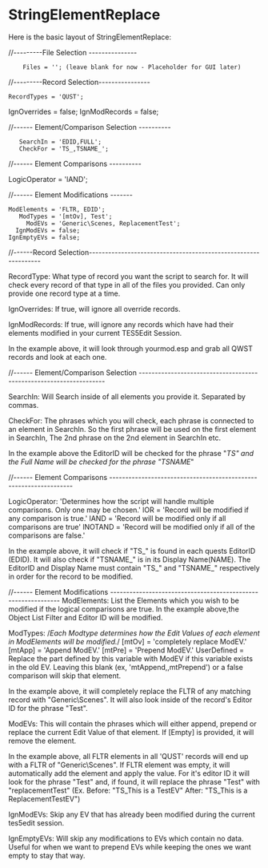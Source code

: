 # StringElementReplace

Here is the basic layout of StringElementReplace:

//---------File Selection ---------------

	    Files = ''; (leave blank for now - Placeholder for GUI later)

//---------Record Selection----------------

    RecordTypes = 'QUST';
   IgnOverrides = false;
  IgnModRecords = false;     

//------ Element/Comparison Selection ----------

       SearchIn = 'EDID,FULL';
       CheckFor = 'TS_,TSNAME_';
//------ Element Comparisons ----------

  LogicOperator = 'lAND';

//------ Element Modifications -------

    ModElements = 'FLTR, EDID';
       ModTypes = '[mtOv], Test';	
         ModEVs = 'Generic\Scenes, ReplacementTest'; 
      IgnModEVs = false;
    IgnEmptyEVs = false;




//------Record Selection---------------------------------------------------------------

RecordType: 
What type of record you want the script to search for.  It will check every record of that type in all of 
the files you provided.  Can only provide one record type at a time.

IgnOverrides: 
If true, will ignore all override records.

IgnModRecords: 
If true, will ignore any records which have had their elements modified in your current TES5Edit Session.

In the example above, it will look through yourmod.esp and grab all QWST records and look at each one.


//------ Element/Comparison Selection -------------------------------------------------------------------

SearchIn: 
Will Search inside of all elements you provide it. Separated by commas.

CheckFor: 
The phrases which you will check, each phrase is connected to an element in SearchIn.  So the first phrase will be used on the first element in SearchIn,  The 2nd phrase on the 2nd element in SearchIn etc.


In the example above the EditorID will be checked for the phrase "_TS" and the Full Name will be checked for the phrase "TSNAME_"


//------ Element Comparisons ------------------------------------------------------------------

LogicOperator: 
'Determines how the script will handle multiple comparisons.  Only one may be chosen.'
    lOR = 'Record will be modified if any comparison is true.'
    lAND = 'Record will be modified only if all comparisons are true'
    lNOTAND = 'Record will be modified only if all of the comparisons are false.'


In the example above, it will check if "TS_" is found in each quests EditorID (EDID). It will also check 
if "TSNAME_" is in its Display Name(NAME).  The EditorID and Display Name must contain "TS_" and "TSNAME_" 
respectively in order for the record to be modified.

//------ Element Modifications --------------------------------------------------------------
ModElements: 
List the Elements which you wish to be modified if the logical comparisons are true.  In the example 
above,the Object List Filter and Editor ID will be modified.


ModTypes: 
/*Each Modtype determines how the Edit Values of each element in ModElements will be modified.*/
    [mtOv] = 'completely replace ModEV.'
    [mtApp] = 'Append ModEV.'
    [mtPre] = 'Prepend ModEV.'
    UserDefined =   Replace the part defined by this variable with ModEV if this variable exists 
                    in the old EV. Leaving this blank (ex, 'mtAppend,,mtPrepend') or a false comparison 
                    will skip that element.
                    

In the example above,  it will completely replace the FLTR of any matching record with  "Generic\Scenes".  It will also look inside of the record's Editor ID for the phrase "Test".

ModEVs: 
This will contain the phrases which will either append, prepend or replace the current Edit Value of that 
element.  If [Empty] is provided, it will remove the element.

In the example above, all FLTR elements in all 'QUST' records will end up with a FLTR of "Generic\Scenes".  If FLTR element was empty, it will automatically add the element and apply the value.
For it's editor ID it will look for the phrase "Test" and, if found, it will replace the phrase "Test" with "replacementTest"
(Ex.  Before:  "TS_This is a TestEV"  After: "TS_This is a ReplacementTestEV")

IgnModEVs: 
Skip any EV that has already been modified during the current tes5edit session.

IgnEmptyEVs: 
Will skip any modifications to EVs which contain no data.  Useful for when we want to prepend EVs while 
keeping the ones we want empty to stay that way.
